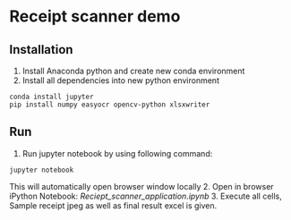 # Receipt scanner demo

## Installation
1. Install Anaconda python and create new conda environment
2. Install all dependencies into new python environment
```
conda install jupyter
pip install numpy easyocr opencv-python xlsxwriter
```

## Run
1. Run jupyter notebook by using following command:
```
jupyter notebook
```
This will automatically open browser window locally
2. Open in browser iPython Notebook: *Reciept_scanner_application.ipynb*
3. Execute all cells, Sample receipt jpeg  as well as final result excel is given. 
